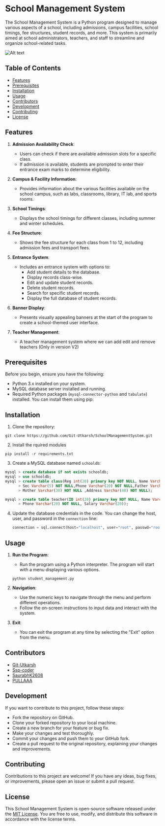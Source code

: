 # School Management System

The School Management System is a Python program designed to manage various aspects of a school, including admissions, campus facilities, school timings, fee structures, student records, and more. This system is primarily aimed at school administrators, teachers, and staff to streamline and organize school-related tasks.

![Alt text](https://img.lovepik.com/free-png/20210919/lovepik-school-png-image_400499294_wh1200.png)

## Table of Contents

- [Features](#features)
- [Prerequisites](#prerequisites)
- [Installation](#installation)
- [Usage](#usage)
- [Contributors](#Contributors)
- [Development](#development)
- [Contributing](#contributing)
- [License](#license)

## Features

1. **Admission Availability Check**: 
   - Users can check if there are available admission slots for a specific class.
   - If admission is available, students are prompted to enter their entrance exam marks to determine eligibility.

2. **Campus & Facility Information**:
   - Provides information about the various facilities available on the school campus, such as labs, classrooms, library, IT lab, and sports rooms.

3. **School Timings**:
   - Displays the school timings for different classes, including summer and winter schedules.

4. **Fee Structure**:
   - Shows the fee structure for each class from 1 to 12, including admission fees and transport fees.

5. **Entrance System**:
   - Includes an entrance system with options to:
     - Add student details to the database.
     - Display records class-wise.
     - Edit and update student records.
     - Delete student records.
     - Search for specific student records.
     - Display the full database of student records.

6. **Banner Display**:
   - Presents visually appealing banners at the start of the program to create a school-themed user interface.
7. **Teacher Management**:
   - A teacher management system where we can add edit and remove teachers (Only in version V2)

## Prerequisites

Before you begin, ensure you have the following:

- Python 3.x installed on your system.
- MySQL database server installed and running.
- Required Python packages (`mysql-connector-python` and `tabulate`) installed. You can install them using pip:

## Installation

1. Clone the repository:
```
git clone https://github.com/Git-Utkarsh/SchoolManagementSystem.git
```

2. Install the rquired modules
```pip
pip install -r requirements.txt
```

3. Create a MySQL database named `schooldb`:

```sql
mysql > create database if not exists schooldb;
mysql > use schooldb;
mysql > create table class(Reg int(20) primary key NOT NULL, Name Varchar(30) NOT NULL, Class Varchar(12) NOT NULL,
      > Sec Varchar(5) NOT NULL,Phone Varchar(20) NOT NULL,Father Varchar(30) NOT NULL,
      > Mother Varchar(30) NOT NULL ,Address Varchar(40) NOT NULL);

mysql > create table teacher(ID int(20) primary key NOT NULL, Name Varchar(30) NOT NULL, Subject Varchar(12) NOT NULL,
      > Phone Varchar(20) NOT NULL, Salary Varchar(20));
```

4. Update the database credentials in the code. You can change the host, user, and password in the `connection` line:

   ```python
   connection = sql.connect(host="localhost", user="root", passwd="root", database="schooldb")
   ```

## Usage

1. **Run the Program**:
   - Run the program using a Python interpreter. The program will start with a menu displaying various options.
   ```run
   python student_management.py
   ```

2. **Navigation**:
   - Use the numeric keys to navigate through the menu and perform different operations.
   - Follow the on-screen instructions to input data and interact with the system.

3. **Exit**:
   - You can exit the program at any time by selecting the "Exit" option from the menu.

## Contributors

- [Git-Utkarsh](https://github.com/Git-Utkarsh)
- [Ssp-coder](https://github.com/Ssp-coder)
- [SaurabhK2608](https://github.com/SaurabhK2608)
- [PULLAAA](https://github.com/PULLAAA)


## Development
If you want to contribute to this project, follow these steps:

- Fork the repository on GitHub.
- Clone your forked repository to your local machine.
- Create a new branch for your feature or bug fix.
- Make your changes and test thoroughly.
- Commit your changes and push them to your GitHub fork.
- Create a pull request to the original repository, explaining your changes and improvements.

## Contributing
Contributions to this project are welcome! If you have any ideas, bug fixes, or improvements, please open an issue or submit a pull request.


## License
This School Management System is open-source software released under the [MIT License](https://github.com/Git-Utkarsh/SMSProject/blob/main/LICENSE). You are free to use, modify, and distribute this software in accordance with the license terms.
